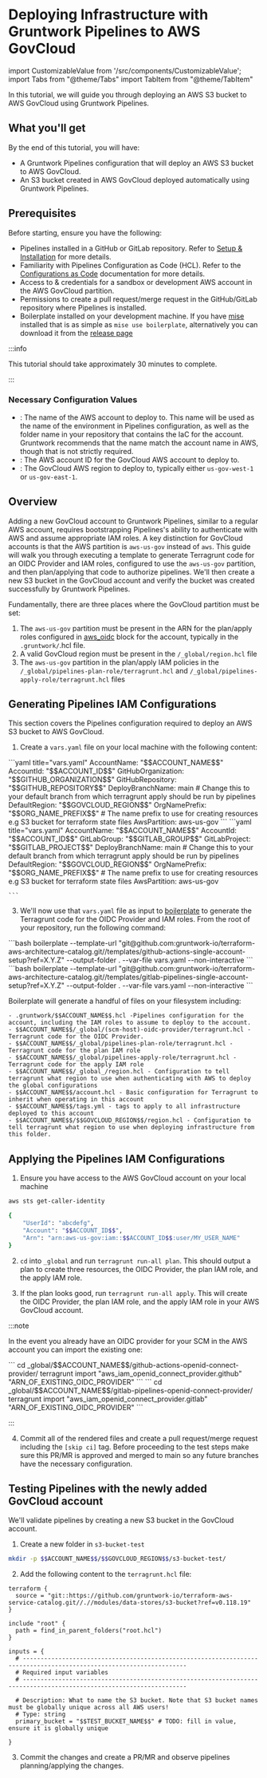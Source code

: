 # Deploying Infrastructure with Gruntwork Pipelines to AWS GovCloud

import CustomizableValue from '/src/components/CustomizableValue';
import Tabs from "@theme/Tabs"
import TabItem from "@theme/TabItem"

In this tutorial, we will guide you through deploying an AWS S3 bucket to AWS GovCloud using Gruntwork Pipelines.
## What you'll get

By the end of this tutorial, you will have:

- A Gruntwork Pipelines configuration that will deploy an AWS S3 bucket to AWS GovCloud.
- An S3 bucket created in AWS GovCloud deployed automatically using Gruntwork Pipelines.

## Prerequisites

Before starting, ensure you have the following:

- Pipelines installed in a GitHub or GitLab repository. Refer to [Setup & Installation](/2.0/docs/pipelines/installation/overview) for more details.
- Familiarity with Pipelines Configuration as Code (HCL). Refer to the [Configurations as Code](/2.0/reference/pipelines/configurations-as-code) documentation for more details.
- Access to & credentials for a sandbox or development AWS account in the AWS GovCloud partition.
- Permissions to create a pull request/merge request in the GitHub/GitLab repository where Pipelines is installed.
- Boilerplate installed on your development machine. If you have [mise](https://mise.jdx.dev/getting-started.html) installed that is as simple as `mise use boilerplate`, alternatively you can download it from the [release page](https://github.com/gruntwork-io/boilerplate/releases/)

:::info

This tutorial should take approximately 30 minutes to complete.

:::

### Necessary Configuration Values

- <CustomizableValue id="ACCOUNT_NAME"/>: The name of the AWS account to deploy to. This name will be used as the name of the environment in Pipelines configuration, as well as the folder name in your repository that contains the IaC for the account. Gruntwork recommends that the name match the account name in AWS, though that is not strictly required.
- <CustomizableValue id="ACCOUNT_ID"/>: The AWS account ID for the GovCloud AWS account to deploy to.
- <CustomizableValue id="GOVCLOUD_REGION"/>: The GovCloud AWS region to deploy to, typically either `us-gov-west-1` or `us-gov-east-1`.

## Overview

Adding a new GovCloud account to Gruntwork Pipelines, similar to a regular AWS account, requires bootstrapping Pipelines's ability to authenticate with AWS and assume appropriate IAM roles. A key distinction for GovCloud accounts is that the AWS partition is `aws-us-gov` instead of `aws`. This guide will walk you through executing a template to generate Terragrunt code for an OIDC Provider and IAM roles, configured to use the `aws-us-gov` partition, and then plan/applying that code to authorize pipelines.  We'll then create a new S3 bucket in the GovCloud account and verify the bucket was created successfully by Gruntwork Pipelines.

Fundamentally, there are three places where the GovCloud partition must be set:
1. The `aws-us-gov` partition must be present in the ARN for the plan/apply roles configured in [aws_oidc](/2.0/reference/pipelines/configurations-as-code/api#aws_oidc-block-attributes) block for the account, typically in the `.gruntwork/`<CustomizableValue id="ACCOUNT_NAME"/>.hcl file.
2. A valid GovCloud region must be present in the <CustomizableValue id="ACCOUNT_NAME"/>`/_global/region.hcl` file
3. The `aws-us-gov` partition in the plan/apply IAM policies in the <CustomizableValue id="ACCOUNT_NAME"/>`/_global/pipelines-plan-role/terragrunt.hcl` and <CustomizableValue id="ACCOUNT_NAME"/>`/_global/pipelines-apply-role/terragrunt.hcl` files

## Generating Pipelines IAM Configurations

This section covers the Pipelines configuration required to deploy an AWS S3 bucket to AWS GovCloud.

1. Create a `vars.yaml` file on your local machine with the following content:

<Tabs>
<TabItem value="GitHub" label="GitHub" default>
    ```yaml title="vars.yaml"
    AccountName: "$$ACCOUNT_NAME$$"
    AccountId: "$$ACCOUNT_ID$$"
    GitHubOrganization: "$$GITHUB_ORGANIZATION$$"
    GitHubRepository: "$$GITHUB_REPOSITORY$$"
    DeployBranchName: main # Change this to your default branch from which terragrunt apply should be run by pipelines
    DefaultRegion: "$$GOVCLOUD_REGION$$"
    OrgNamePrefix: "$$ORG_NAME_PREFIX$$" # The name prefix to use for creating resources e.g S3 bucket for terraform state files
    AwsPartition: aws-us-gov
    ```

</TabItem>
<TabItem value="GitLab" label="GitLab">
    ```yaml title="vars.yaml"
    AccountName: "$$ACCOUNT_NAME$$"
    AccountId: "$$ACCOUNT_ID$$"
    GitLabGroup: "$$GITLAB_GROUP$$"
    GitLabProject: "$$GITLAB_PROJECT$$"
    DeployBranchName: main # Change this to your default branch from which terragrunt apply should be run by pipelines
    DefaultRegion: "$$GOVCLOUD_REGION$$"
    OrgNamePrefix: "$$ORG_NAME_PREFIX$$" # The name prefix to use for creating resources e.g S3 bucket for terraform state files
    AwsPartition: aws-us-gov

    ```
</TabItem>
</Tabs>

3. We'll now use that `vars.yaml` file as input to [boilerplate](https://github.com/gruntwork-io/boilerplate) to generate the Terragrunt code for the OIDC Provider and IAM roles.  From the root of your repository, run the following command:

<!-- TODO: Update the version of the architecture catalog templates below -->

<Tabs>
<TabItem value="GitHub" label="GitHub">
```bash
boilerplate --template-url "git@github.com:gruntwork-io/terraform-aws-architecture-catalog.git//templates/github-actions-single-account-setup?ref=X.Y.Z" --output-folder . --var-file vars.yaml --non-interactive
```
</TabItem>
<TabItem value="GitLab" label="GitLab">
```bash
boilerplate --template-url "git@github.com:gruntwork-io/terraform-aws-architecture-catalog.git//templates/gitlab-pipelines-single-account-setup?ref=X.Y.Z" --output-folder . --var-file vars.yaml --non-interactive
```
</TabItem>
</Tabs>

Boilerplate will generate a handful of files on your filesystem including:

```text
- .gruntwork/$$ACCOUNT_NAME$$.hcl -Pipelines configuration for the account, including the IAM roles to assume to deploy to the account.
- $$ACCOUNT_NAME$$/_global/(scm-host)-oidc-provider/terragrunt.hcl - Terragrunt code for the OIDC Provider.
- $$ACCOUNT_NAME$$/_global/pipelines-plan-role/terragrunt.hcl - Terragrunt code for the plan IAM role
- $$ACCOUNT_NAME$$/_global/pipelines-apply-role/terragrunt.hcl - Terragrunt code for the apply IAM role
- $$ACCOUNT_NAME$$/_global_/region.hcl - Configuration to tell terragrunt what region to use when authenticating with AWS to deploy the global configurations
- $$ACCOUNT_NAME$$/account.hcl - Basic configuration for Terragrunt to inherit when operating in this account
- $$ACCOUNT_NAME$$/tags.yml - tags to apply to all infrastructure deployed to this account
- $$ACCOUNT_NAME$$/$$GOVCLOUD_REGION$$/region.hcl - Configuration to tell terragrunt what region to use when deploying infrastructure from this folder.
```
## Applying the Pipelines IAM Configurations

1. Ensure you have access to the AWS GovCloud account on your local machine
```bash
aws sts get-caller-identity

{
    "UserId": "abcdefg",
    "Account": "$$ACCOUNT_ID$$",
    "Arn": "arn:aws-us-gov:iam::$$ACCOUNT_ID$$:user/MY_USER_NAME"
}
```

2. `cd` into `_global` and run `terragrunt run-all plan`.  This should output a plan to create three resources, the OIDC Provider, the plan IAM role, and the apply IAM role.

3. If the plan looks good, run `terragrunt run-all apply`.  This will create the OIDC Provider, the plan IAM role, and the apply IAM role in your AWS GovCloud account.

:::note

In the event you already have an OIDC provider for your SCM in the AWS account you can import the existing one:

<Tabs>
<TabItem value="GitHub" label="GitHub">
```
cd _global/$$ACCOUNT_NAME$$/github-actions-openid-connect-provider/
terragrunt import "aws_iam_openid_connect_provider.github" "ARN_OF_EXISTING_OIDC_PROVIDER"
```
</TabItem>
<TabItem value="GitLab" label="GitLab">
```
cd _global/$$ACCOUNT_NAME$$/gitlab-pipelines-openid-connect-provider/
terragrunt import "aws_iam_openid_connect_provider.gitlab" "ARN_OF_EXISTING_OIDC_PROVIDER"
```
</TabItem>
</Tabs>

:::

4. Commit all of the rendered files and create a pull request/merge request including the `[skip ci]` tag. Before proceeding to the test steps make sure this PR/MR is approved and merged to main so any future branches have the necessary configuration.

## Testing Pipelines with the newly added GovCloud account

We'll validate pipelines by creating a new S3 bucket in the GovCloud account.

1. Create a new folder in `s3-bucket-test`
```bash
mkdir -p $$ACCOUNT_NAME$$/$$GOVCLOUD_REGION$$/s3-bucket-test/
```

2. Add the following content to the `terragrunt.hcl` file:
```hcl title="$$ACCOUNT_NAME$$/$$GOVCLOUD_REGION$$/s3-bucket-test/terragrunt.hcl"
terraform {
  source = "git::https://github.com/gruntwork-io/terraform-aws-service-catalog.git//.//modules/data-stores/s3-bucket?ref=v0.118.19"
}

include "root" {
  path = find_in_parent_folders("root.hcl")
}

inputs = {
  # --------------------------------------------------------------------------------------------------------------------
  # Required input variables
  # --------------------------------------------------------------------------------------------------------------------

  # Description: What to name the S3 bucket. Note that S3 bucket names must be globally unique across all AWS users!
  # Type: string
  primary_bucket = "$$TEST_BUCKET_NAME$$" # TODO: fill in value, ensure it is globally unique

}
```

3. Commit the changes and create a PR/MR and observe pipelines planning/applying the changes.
